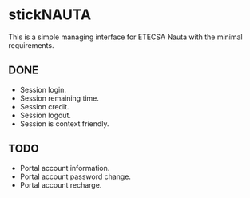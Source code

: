 stickNAUTA
==========

This is a simple managing interface for ETECSA Nauta with the minimal requirements.

DONE
----
  + Session login.
  + Session remaining time.
  + Session credit.
  + Session logout.
  + Session is context friendly.

TODO
----
  - Portal account information.
  - Portal account password change.
  - Portal account recharge.
